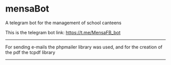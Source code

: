 # mensaBot
A telegram bot for the management of school canteens

This is the telegram bot link:
https://t.me/MensaFB_bot



*****************************
For sending e-mails the phpmailer library was used, and for the creation of the pdf the tcpdf library
*****************************
